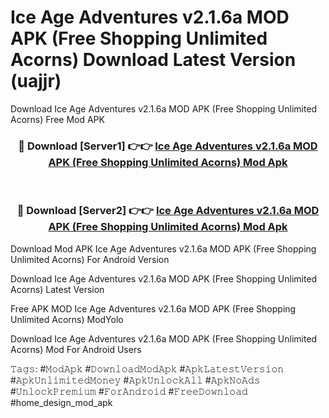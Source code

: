 # Ice Age Adventures v2.1.6a MOD APK (Free Shopping Unlimited Acorns) Download Latest Version (uajjr)
Download Ice Age Adventures v2.1.6a MOD APK (Free Shopping Unlimited Acorns) Free Mod APK

<div align="center">
<h3>🔴 Download [Server1] 👉👉 <a href="https://apkcomod.com?title=Ice_Age_Adventures_v2.1.6a_MOD_APK_(Free_Shopping_Unlimited_Acorns)">Ice Age Adventures v2.1.6a MOD APK (Free Shopping Unlimited Acorns) Mod Apk</a></h3><br>

<h3>🔴 Download [Server2] 👉👉 <a href="https://apkcomod.com?title=Ice_Age_Adventures_v2.1.6a_MOD_APK_(Free_Shopping_Unlimited_Acorns)">Ice Age Adventures v2.1.6a MOD APK (Free Shopping Unlimited Acorns) Mod Apk</a></h3>
</div>


Download Mod APK Ice Age Adventures v2.1.6a MOD APK (Free Shopping Unlimited Acorns) For Android Version

Download Ice Age Adventures v2.1.6a MOD APK (Free Shopping Unlimited Acorns) Latest Version

Free APK MOD Ice Age Adventures v2.1.6a MOD APK (Free Shopping Unlimited Acorns) ModYolo

Download Ice Age Adventures v2.1.6a MOD APK (Free Shopping Unlimited Acorns) Mod For Android Users

𝚃𝚊𝚐𝚜: #𝙼𝚘𝚍𝙰𝚙𝚔 #𝙳𝚘𝚠𝚗𝚕𝚘𝚊𝚍𝙼𝚘𝚍𝙰𝚙𝚔 #𝙰𝚙𝚔𝙻𝚊𝚝𝚎𝚜𝚝𝚅𝚎𝚛𝚜𝚒𝚘𝚗 #𝙰𝚙𝚔𝚄𝚗𝚕𝚒𝚖𝚒𝚝𝚎𝚍𝙼𝚘𝚗𝚎𝚢 #𝙰𝚙𝚔𝚄𝚗𝚕𝚘𝚌𝚔𝙰𝚕𝚕 #𝙰𝚙𝚔𝙽𝚘𝙰𝚍𝚜 #𝚄𝚗𝚕𝚘𝚌𝚔𝙿𝚛𝚎𝚖𝚒𝚞𝚖 #𝙵𝚘𝚛𝙰𝚗𝚍𝚛𝚘𝚒𝚍 #𝙵𝚛𝚎𝚎𝙳𝚘𝚠𝚗𝚕𝚘𝚊𝚍 #home_design_mod_apk